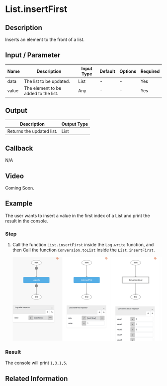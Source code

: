 # List.insertFirst

## Description

Inserts an element to the front of a list.

## Input / Parameter

| Name | Description | Input Type | Default | Options | Required |
| ------ | ------ | ------ | ------ | ------ | ------ |
| data | The list to be updated. | List | - | - | Yes |
| value | The element to be added to the list. | Any | - | - | Yes |

## Output

| Description | Output Type |
| ------ | ------ |
| Returns the updated list. | List |

## Callback

N/A

## Video

Coming Soon.

## Example

The user wants to insert a value in the first index of a List and print the result in the console.
</br>

### Step

1. Call the function `List.insertFirst` inside the `Log.write` function, and then Call the function `Conversion.toList` inside the `List.insertFirst`.
    </br>

    ![](./insertFirst-step-1.png)

### Result

The console will print `1,3,1,5`.

## Related Information